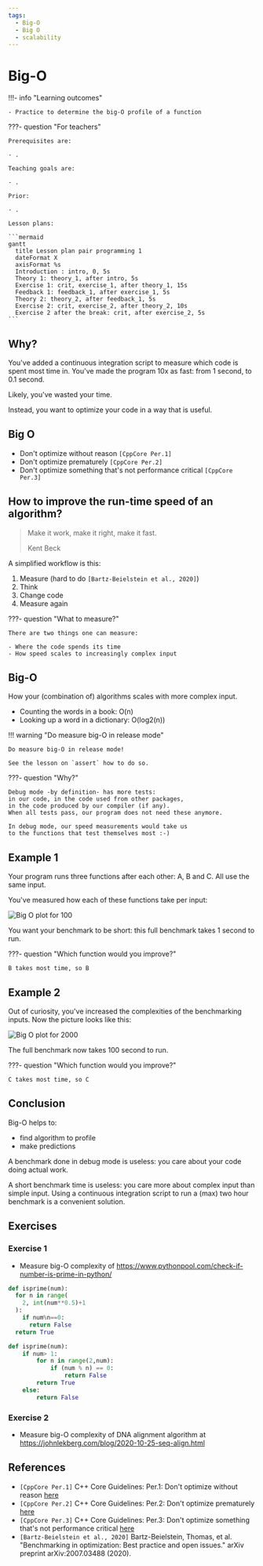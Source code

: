 ```yaml
---
tags:
  - Big-O
  - Big O
  - scalability
---
```


# Big-O

!!!- info "Learning outcomes"

    - Practice to determine the big-O profile of a function

???- question "For teachers"

    Prerequisites are:

    - .

    Teaching goals are:

    - .

    Prior:

    - .

    Lesson plans:

    ```mermaid
    gantt
      title Lesson plan pair programming 1
      dateFormat X
      axisFormat %s
      Introduction : intro, 0, 5s
      Theory 1: theory_1, after intro, 5s
      Exercise 1: crit, exercise_1, after theory_1, 15s
      Feedback 1: feedback_1, after exercise_1, 5s
      Theory 2: theory_2, after feedback_1, 5s
      Exercise 2: crit, exercise_2, after theory_2, 10s
      Exercise 2 after the break: crit, after exercise_2, 5s
    ```

## Why?

You've added a continuous integration script to measure which code
is spent most time in. You've made the program 10x as fast:
from 1 second, to 0.1 second.

Likely, you've wasted your time.

Instead, you want to optimize your code in a way that is useful.

## Big O

- Don't optimize without reason `[CppCore Per.1]`
- Don't optimize prematurely `[CppCore Per.2]`
- Don't optimize something
  that's not performance critical `[CppCore Per.3]`

## How to improve the run-time speed of an algorithm?

> Make it work, make it right, make it fast.
>
> Kent Beck

A simplified workflow is this:

1. Measure (hard to do `[Bartz-Beielstein et al., 2020]`)
2. Think
3. Change code
4. Measure again

???- question "What to measure?"

    There are two things one can measure:

    - Where the code spends its time
    - How speed scales to increasingly complex input


## Big-O

How your (combination of) algorithms scales with more complex input.

- Counting the words in a book: O(n)
- Looking up a word in a dictionary: O(log2(n))

!!! warning "Do measure big-O in release mode"

    Do measure big-O in release mode!

    See the lesson on `assert` how to do so.

???- question "Why?"

    Debug mode -by definition- has more tests:
    in our code, in the code used from other packages,
    in the code produced by our compiler (if any).
    When all tests pass, our program does not need these anymore.

    In debug mode, our speed measurements would take us
    to the functions that test themselves most :-)

## Example 1

Your program runs three functions after each other: A, B and C.
All use the same input.

You've measured how each of these functions take per input:

![Big O plot for 100](big_o_100.png)

You want your benchmark to be short:
this full benchmark takes 1 second to run.

???- question "Which function would you improve?"

    B takes most time, so B

## Example 2

Out of curiosity, you've increased the complexities of
the benchmarking inputs. Now the picture looks like this:

![Big O plot for 2000](big_o_2000.png)

The full benchmark now takes 100 second to run.

???- question "Which function would you improve?"

    C takes most time, so C

## Conclusion

Big-O helps to:

- find algorithm to profile
- make predictions

A benchmark done in debug mode is useless:
you care about your code doing actual work.

A short benchmark time is useless:
you care more about complex input than simple input.
Using a continuous integration script to run a (max) two hour
benchmark is a convenient solution.

## Exercises

### Exercise 1

- Measure big-O complexity of <https://www.pythonpool.com/check-if-number-is-prime-in-python/>

```python
def isprime(num):
  for n in range(
    2, int(num**0.5)+1
  ):
    if num%n==0:
      return False
  return True
```

```python
def isprime(num):
    if num> 1:
        for n in range(2,num):
            if (num % n) == 0:
                return False
        return True
    else:
        return False
```

### Exercise 2

- Measure big-O complexity of DNA alignment algorithm
  at <https://johnlekberg.com/blog/2020-10-25-seq-align.html>

## References

- `[CppCore Per.1]` C++ Core Guidelines: Per.1: Don't optimize without reason
  [here](https://isocpp.github.io/CppCoreGuidelines/CppCoreGuidelines#Rper-reason)
- `[CppCore Per.2]` C++ Core Guidelines: Per.2: Don't optimize prematurely
  [here](https://isocpp.github.io/CppCoreGuidelines/CppCoreGuidelines#per2-dont-optimize-prematurely)
- `[CppCore Per.3]` C++ Core Guidelines: Per.3:
  Don't optimize something that's not performance critical
  [here](https://isocpp.github.io/CppCoreGuidelines/CppCoreGuidelines#per3-dont-optimize-something-thats-not-performance-critical)
- `[Bartz-Beielstein et al., 2020]` Bartz-Beielstein, Thomas, et al. "Benchmarking in optimization: Best practice and open issues." arXiv preprint arXiv:2007.03488 (2020).
